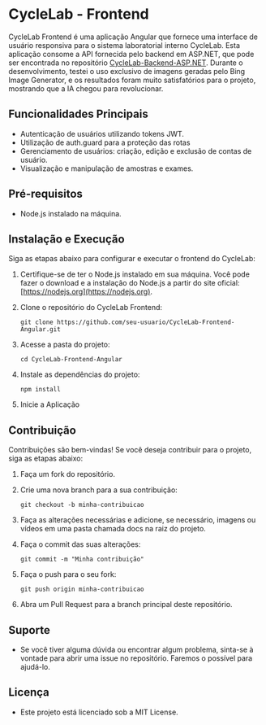 # CycleLab - Frontend

CycleLab Frontend é uma aplicação Angular que fornece uma interface de usuário responsiva para o sistema laboratorial interno CycleLab. Esta aplicação consome a API fornecida pelo backend em ASP.NET, que pode ser encontrada no repositório [CycleLab-Backend-ASP.NET](https://github.com/Vitto-Mazeto/CycleLab-Backend-ASP.NET). Durante o desenvolvimento, testei o uso exclusivo de imagens geradas pelo Bing Image Generator, e os resultados foram muito satisfatórios para o projeto, mostrando que a IA chegou para revolucionar.

## Funcionalidades Principais

- Autenticação de usuários utilizando tokens JWT.
- Utilização de auth.guard para a proteção das rotas
- Gerenciamento de usuários: criação, edição e exclusão de contas de usuário.
- Visualização e manipulação de amostras e exames.

## Pré-requisitos

- Node.js instalado na máquina.

## Instalação e Execução

Siga as etapas abaixo para configurar e executar o frontend do CycleLab:

1. Certifique-se de ter o Node.js instalado em sua máquina. Você pode fazer o download e a instalação do Node.js a partir do site oficial: [https://nodejs.org](https://nodejs.org).

2. Clone o repositório do CycleLab Frontend:

   ```shell
   git clone https://github.com/seu-usuario/CycleLab-Frontend-Angular.git
    ```
3. Acesse a pasta do projeto:
    ```shell
    cd CycleLab-Frontend-Angular
    ```
4. Instale as dependências do projeto:
    ```shell
    npm install
    ```
5. Inicie a Aplicação

## Contribuição
Contribuições são bem-vindas! Se você deseja contribuir para o projeto, siga as etapas abaixo:

1. Faça um fork do repositório.

2. Crie uma nova branch para a sua contribuição:

    ```shell
    git checkout -b minha-contribuicao
    ```
3. Faça as alterações necessárias e adicione, se necessário, imagens ou vídeos em uma pasta chamada docs na raiz do projeto.

4. Faça o commit das suas alterações:
    ```shell
    git commit -m "Minha contribuição"
    ```
5. Faça o push para o seu fork:
    ```shell
    git push origin minha-contribuicao
    ```
6. Abra um Pull Request para a branch principal deste repositório.


## Suporte
- Se você tiver alguma dúvida ou encontrar algum problema, sinta-se à vontade para abrir uma issue no repositório. Faremos o possível para ajudá-lo.

## Licença
- Este projeto está licenciado sob a MIT License.